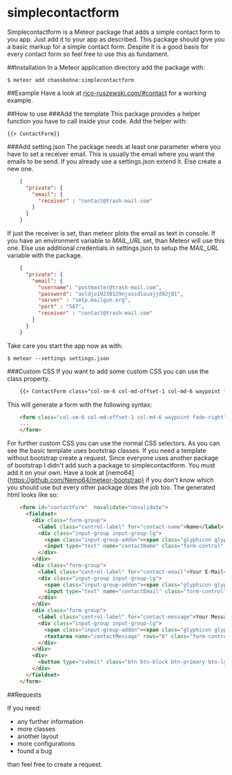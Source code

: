 # simplecontactform

Simplecontactform is a Meteor package that adds a simple contact form to you app. Just add it to your app as described. This package should give you a basic markup for a simple contact form. Despite it is a good basis for every contact form so feel free to use this as fundament.

##Installation
In a Meteor application directory add the package with:
    
    $ meteor add chaosbohne:simplecontactform
    
##Example
Have a look at [rico-ruszewski.com/#contact](http://rico-ruszewski.com/#contact) for a working example.
    
##How to use
###Add the template
This package provides a helper function you have to call inside your code.
Add the helper with:

    {{> ContactForm}}
    
###Add setting.json
The package needs at least one parameter where you have to set a receiver email. This is usually the email where you want the emails to be send. If you already use a settings.json extend it. Else create a new one.

```JSON
    {
      "private": {
        "email": {
          "receiver" : "contact@trash-mail.com"
        }  
      }
    }
```

If just the receiver is set, than meteor plots the email as text in console. If you have an environment variable to _MAIL\_URL_ set, than Meteor will use this one. Else use additional credentials in settings.json to setup the _MAIL\_URL_ variable with the package.

```JSON
    {
      "private": {
        "email": {
          "username": "postmaster@trash-mail.com",
          "password": "asldjo19230129njassdlouajjd92j81",
          "server" : "smtp.mailgun.org",
          "port" : "587",
          "receiver" : "contact@trash-mail.com"
        }  
      }
    }
```

Take care you start the app now as with:

    $ meteor --settings settings.json
 
###Custom CSS
If you want to add some custom CSS you can use the class property.

```HTML
    {{> ContactForm class="col-sm-6 col-md-offset-1 col-md-6 waypoint fade-right"}}
```    
   
This will generate a form with the following syntax:

```HTML
    <form class="col-sm-6 col-md-offset-1 col-md-6 waypoint fade-right" ...>
    ...
    </form>
```

For further custom CSS you can use the normal CSS selectors. As you can see the basic template uses bootstrap classes. If you need a template without bootstrap create a request. Since everyone uses another package of bootstrap I didn't add such a package to simplecontactform. You must add it on your own. Have a look at [nemo64]{https://github.com/Nemo64/meteor-bootstrap} if you don't know which you should use but every other package does the job too. The generated html looks like so:

```HTML
    <form id="contactForm"  novalidate="novalidate">
      <fieldset>
        <div class="form-group">
          <label class="control-label" for="contact-name">Name</label>
          <div class="input-group input-group-lg">
            <span class="input-group-addon"><span class="glyphicon glyphicon-user glyph-color"></span></span>
            <input type="text" name="contactName" class="form-control" placeholder="Your name" required="" data-schema-key="contactName" maxlength="50">
          </div>        
        </div>
        <div class="form-group">
          <label class="control-label" for="contact-email">Your E-Mail</label>
          <div class="input-group input-group-lg">
            <span class="input-group-addon"><span class="glyphicon glyphicon-envelope glyph-color"></span></span>
            <input type="text" name="contactEmail" class="form-control" placeholder="Your email" required="" data-schema-key="contactEmail">    
          </div> 
        </div>   
        <div class="form-group">
          <label class="control-label" for="contact-message">Your Message</label>
          <div class="input-group input-group-lg">
            <span class="input-group-addon"><span class="glyphicon glyphicon-comment glyph-color"></span></span>
            <textarea name="contactMessage" rows="6" class="form-control custom-control" placeholder="Your message" required="" data-schema-key="contactMessage" maxlength="1000"></textarea>    
          </div>  
        </div> 
        <div>
          <button type="submit" class="btn btn-block btn-primary btn-lg">Send Message</button>
        </div>
      </fieldset>
    </form>
```

##Requests

If you need:

 - any further information
 - more classes
 - another layout
 - more configurations
 - found a bug

than feel free to create a request.


